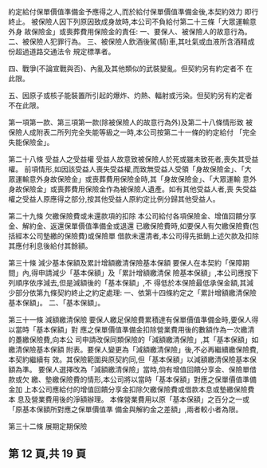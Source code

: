 約定給付保單價值準備金予應得之人,而於給付保單價值準備金後,本契約效力 即行終止。 被保險人因下列原因致成身故時,本公司不負給付第二十三條「大眾運輸意外身 故保險金」或喪葬費用保險金的責任: 
一、要保人、被保險人的故意行為。 二、被保險人犯罪行為。 三、被保險人飲酒後駕(騎)車,其吐氣或血液所含酒精成份超過道路交通法令 規定標準者。 

四、戰爭(不論宣戰與否)、內亂及其他類似的武裝變亂。但契約另有約定者不 在此限。 

五、因原子或核子能裝置所引起的爆炸、灼熱、輻射或污染。但契約另有約定者 不在此限。 

第一項第一款、第三項第一款(除被保險人的故意行為外)及第二十八條情形致 被保險人成附表二所列完全失能等級之一時,本公司按第二十一條的約定給付 「完全失能保險金」。 

第二十八條 受益人之受益權 受益人故意致被保險人於死或雖未致死者,喪失其受益權。 前項情形,如因該受益人喪失受益權,而致無受益人受領「身故保險金」、「大 眾運輸意外身故保險金」或喪葬費用保險金時,其「身故保險金」、「大眾運輸 意外身故保險金」或喪葬費用保險金作為被保險人遺產。如有其他受益人者,喪 失受益權之受益人原應得之部分,按其他受益人原約定比例分歸其他受益人。 

第二十九條 欠繳保險費或未還款項的扣除 本公司給付各項保險金、增值回饋分享金、解約金、返還保單價值準備金或退還 已繳保險費時,如要保人有欠繳保險費(包括經本公司墊繳的保險費)或保險單 借款未還清者,本公司得先抵銷上述欠款及扣除其應付利息後給付其餘額。 

第三十條 減少基本保額及累計增額繳清保險基本保額 要保人在本契約「保障期間」內,得申請減少「基本保額」及「累計增額繳清保 險基本保額」,本公司應按下列順序依序減去,但是減額後的「基本保額」,不 得低於本保險最低承保金額,其減少部分依第九條契約終止之約定處理: 一、依第十四條約定之「累計增額繳清保險基本保額」。 二、「基本保額」。 

第三十一條 減額繳清保險 要保人繳足保險費累積達有保單價值準備金時,要保人得以當時「基本保額」對 應之保單價值準備金扣除營業費用後的數額作為一次繳清的躉繳保險費,向本公 司申請改保同類保險的「減額繳清保險」,其「基本保額」如繳清保險基本保額 附表。要保人變更為「減額繳清保險」後,不必再繼續繳保險費,本契約繼續有 效。其保險範圍與原契約同,但「基本保額」以減額繳清保險基本保額為準。 要保人選擇改為「減額繳清保險」當時,倘有增值回饋分享金、保險單借款或欠 繳、墊繳保險費的情形,本公司將以當時「基本保額」對應之保單價值準備金加 上本公司應給付的增值回饋分享金扣除欠繳保險費或借款本息或墊繳保險費本 息及營業費用後的淨額辦理。 本條營業費用以原「基本保額」之百分之一或「原基本保額所對應之保單價值準 備金與解約金之差額」,兩者較小者為限。 

第三十二條 展期定期保險 

## 第 12 頁,共 19 頁
